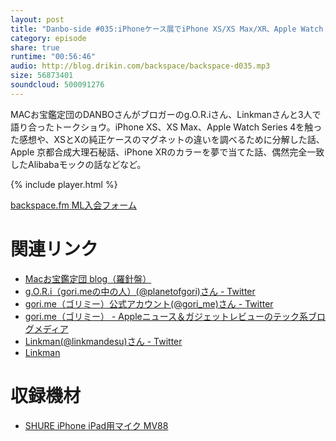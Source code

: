 ```yaml
---
layout: post
title: "Danbo-side #035:iPhoneケース展でiPhone XS/XS Max/XR、Apple Watch Series 4の裏側トーク"
category: episode
share: true
runtime: "00:56:46"
audio: http://blog.drikin.com/backspace/backspace-d035.mp3
size: 56873401
soundcloud: 500091276
---
```


MACお宝鑑定団のDANBOさんがブロガーのg.O.R.iさん、Linkmanさんと3人で語り合ったトークショウ。iPhone XS、XS Max、Apple Watch Series 4を触った感想や、XSとXの純正ケースのマグネットの違いを調べるために分解した話、Apple 京都合成大理石秘話、iPhone XRのカラーを夢で当てた話、偶然完全一致したAlibabaモックの話などなど。

{% include player.html %}

[backspace.fm ML入会フォーム](http://backspace.us11.list-manage.com/subscribe?u=09c933bd3997c1d16dbed156a&id=84b6529b91)

# 関連リンク

* [Macお宝鑑定団 blog（羅針盤）](http://www.macotakara.jp/blog/)
* [g.O.R.i（gori.meの中の人）(@planetofgori)さん - Twitter](https://twitter.com/planetofgori)
* [gori.me（ゴリミー）公式アカウント(@gori_me)さん - Twitter](https://twitter.com/gori_me)
* [gori.me（ゴリミー） - Appleニュース＆ガジェットレビューのテック系ブログメディア](https://gori.me/)
* [Linkman(@linkmandesu)さん - Twitter](https://twitter.com/linkmandesu)
* [Linkman](https://link-man.net/)

# 収録機材

* [SHURE iPhone iPad用マイク MV88](http://amzn.to/1UpQQIG)
